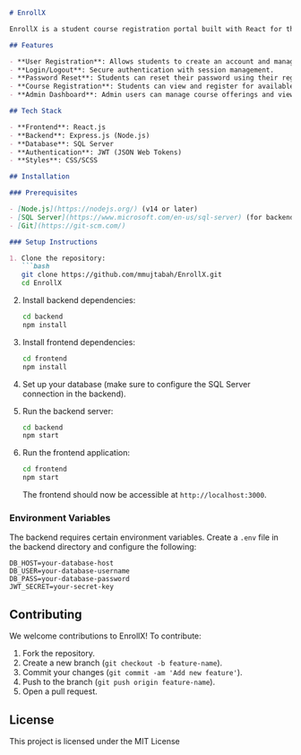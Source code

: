 ```markdown
# EnrollX

EnrollX is a student course registration portal built with React for the frontend and Express for the backend. It allows users to register, log in, and manage their courses efficiently. The system features secure authentication, a user-friendly interface, and a robust database to store student information.

## Features

- **User Registration**: Allows students to create an account and manage their profile.
- **Login/Logout**: Secure authentication with session management.
- **Password Reset**: Students can reset their password using their registered email.
- **Course Registration**: Students can view and register for available courses.
- **Admin Dashboard**: Admin users can manage course offerings and view registered students.

## Tech Stack

- **Frontend**: React.js
- **Backend**: Express.js (Node.js)
- **Database**: SQL Server
- **Authentication**: JWT (JSON Web Tokens)
- **Styles**: CSS/SCSS

## Installation

### Prerequisites

- [Node.js](https://nodejs.org/) (v14 or later)
- [SQL Server](https://www.microsoft.com/en-us/sql-server) (for backend)
- [Git](https://git-scm.com/)

### Setup Instructions

1. Clone the repository:
   ```bash
   git clone https://github.com/mmujtabah/EnrollX.git
   cd EnrollX
   ```

2. Install backend dependencies:
   ```bash
   cd backend
   npm install
   ```

3. Install frontend dependencies:
   ```bash
   cd frontend
   npm install
   ```

4. Set up your database (make sure to configure the SQL Server connection in the backend).

5. Run the backend server:
   ```bash
   cd backend
   npm start
   ```

6. Run the frontend application:
   ```bash
   cd frontend
   npm start
   ```

   The frontend should now be accessible at `http://localhost:3000`.

### Environment Variables

The backend requires certain environment variables. Create a `.env` file in the backend directory and configure the following:

```
DB_HOST=your-database-host
DB_USER=your-database-username
DB_PASS=your-database-password
JWT_SECRET=your-secret-key
```

## Contributing

We welcome contributions to EnrollX! To contribute:

1. Fork the repository.
2. Create a new branch (`git checkout -b feature-name`).
3. Commit your changes (`git commit -am 'Add new feature'`).
4. Push to the branch (`git push origin feature-name`).
5. Open a pull request.

## License

This project is licensed under the MIT License